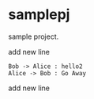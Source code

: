 # samplepj

sample project.

add new line


```plantuml
Bob -> Alice : hello2
Alice -> Bob : Go Away
```

add new line